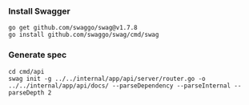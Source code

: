### Install Swagger

```
go get github.com/swaggo/swag@v1.7.8
go install github.com/swaggo/swag/cmd/swag
```

### Generate spec

```
cd cmd/api
swag init -g ../../internal/app/api/server/router.go -o ../../internal/app/api/docs/ --parseDependency --parseInternal --parseDepth 2
```
